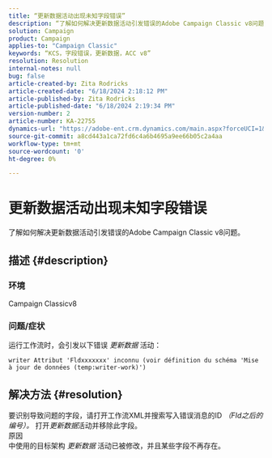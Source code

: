 ```yaml
---
title: “更新数据活动出现未知字段错误”
description: “了解如何解决更新数据活动引发错误的Adobe Campaign Classic v8问题。”
solution: Campaign
product: Campaign
applies-to: "Campaign Classic"
keywords: “KCS，字段错误，更新数据，ACC v8”
resolution: Resolution
internal-notes: null
bug: false
article-created-by: Zita Rodricks
article-created-date: "6/18/2024 2:18:12 PM"
article-published-by: Zita Rodricks
article-published-date: "6/18/2024 2:19:34 PM"
version-number: 2
article-number: KA-22755
dynamics-url: "https://adobe-ent.crm.dynamics.com/main.aspx?forceUCI=1&pagetype=entityrecord&etn=knowledgearticle&id=7bbb6397-7d2d-ef11-840a-002248084fbb"
source-git-commit: a8cd443a1ca72fd6c4a6b4695a9ee66b05c2a4aa
workflow-type: tm+mt
source-wordcount: '0'
ht-degree: 0%

---
```


# 更新数据活动出现未知字段错误


了解如何解决更新数据活动引发错误的Adobe Campaign Classic v8问题。

## 描述 {#description}


### 环境

Campaign Classicv8

### 问题/症状

运行工作流时，会引发以下错误 *更新数据* 活动：

`writer Attribut 'Fldxxxxxxx' inconnu (voir définition du schéma 'Mise à jour de données (temp:writer-work)')`


## 解决方法 {#resolution}


要识别导致问题的字段，请打开工作流XML并搜索写入错误消息的ID *（FId之后的编号）。* 打开&#x200B;*更新数据*活动并移除此字段。
<br>原因<br>
中使用的目标架构 *更新数据* 活动已被修改，并且某些字段不再存在。
